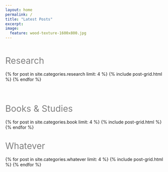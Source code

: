 ```yaml
---
layout: home
permalink: /
title: "Latest Posts"
excerpt:
image:
  feature: wood-texture-1600x800.jpg
---
```



<div style="text-align:left">
  <span style = " font-size:2em;  color: gray;">
    &nbsp;<br />
    Research<br />
    </span>
    &nbsp;<br />
</div>
<div class="tiles">
    {% for post in site.categories.research limit: 4 %}
        {% include post-grid.html %}
    {% endfor %}
</div>


<div style="text-align:left">
  <span style = " font-size:2em;  color: gray;">
    &nbsp;<br />
    &nbsp;<br />
    Books & Studies<br />
    </span>
    &nbsp;<br />
</div>
<div class="tiles">
    {% for post in site.categories.book limit: 4 %}
        {% include post-grid.html %}
    {% endfor %}
</div>



<div style="text-align:left">
  <span style = " font-size:2em;  color: gray;">
    &nbsp;<br />
    Whatever<br />
    </span>
    &nbsp;<br />
</div>
<div class="tiles">
    {% for post in site.categories.whatever limit: 4 %}
        {% include post-grid.html %}
    {% endfor %}
</div>

